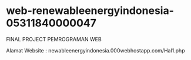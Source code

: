 # web-renewableenergyindonesia-05311840000047
FINAL PROJECT PEMROGRAMAN WEB

Alamat Website : newableenergyindonesia.000webhostapp.com/Hal1.php
